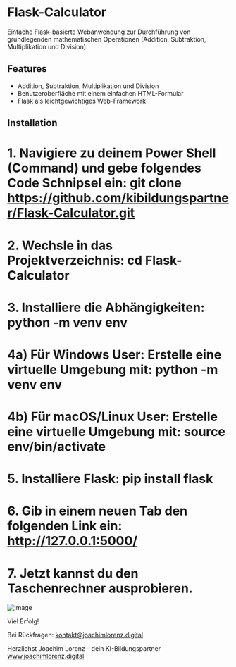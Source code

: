# Flask-Calculator

Einfache Flask-basierte Webanwendung zur Durchführung von grundlegenden mathematischen Operationen (Addition, Subtraktion, Multiplikation und Division).

## Features

- Addition, Subtraktion, Multiplikation und Division
- Benutzeroberfläche mit einem einfachen HTML-Formular
- Flask als leichtgewichtiges Web-Framework

## Installation
# 1. Navigiere zu deinem Power Shell (Command) und gebe folgendes Code Schnipsel ein: git clone https://github.com/kibildungspartner/Flask-Calculator.git
# 2. Wechsle in das Projektverzeichnis: cd Flask-Calculator
# 3. Installiere die Abhängigkeiten: python -m venv env
# 4a) Für Windows User: Erstelle eine virtuelle Umgebung mit: python -m venv env
# 4b) Für macOS/Linux User: Erstelle eine virtuelle Umgebung mit: source env/bin/activate
# 5. Installiere Flask: pip install flask
# 6. Gib in einem neuen Tab den folgenden Link ein: http://127.0.0.1:5000/
# 7. Jetzt kannst du den Taschenrechner ausprobieren.

![image](https://github.com/user-attachments/assets/37eb6955-7f9c-4eec-8d53-e091897f9d47)


Viel Erfolg!

Bei Rückfragen: kontakt@joachimlorenz.digital

Herzlichst
Joachim Lorenz - dein KI-Bildungspartner
www.joachimlorenz.digital

